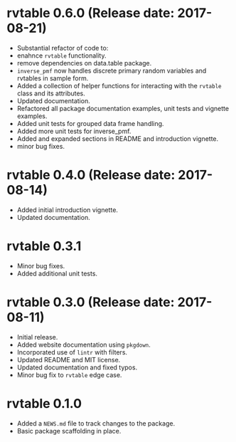 # rvtable 0.6.0 (Release date: 2017-08-21)

* Substantial refactor of code to:
*   enahnce `rvtable` functionality.
*   remove dependencies on data.table package.
* `inverse_pmf` now handles discrete primary random variables and rvtables in sample form.
* Added a collection of helper functions for interacting with the `rvtable` class and its attributes.
* Updated documentation.
* Refactored all package documentation examples, unit tests and vignette examples.
* Added unit tests for grouped data frame handling.
* Added more unit tests for inverse_pmf.
* Added and expanded sections in README and introduction vignette.
* minor bug fixes.

# rvtable 0.4.0 (Release date: 2017-08-14)

* Added initial introduction vignette.
* Updated documentation.

# rvtable 0.3.1

* Minor bug fixes.
* Added additional unit tests.

# rvtable 0.3.0 (Release date: 2017-08-11)

* Initial release.
* Added website documentation using `pkgdown`.
* Incorporated use of `lintr` with filters.
* Updated README and MIT license.
* Updated documentation and fixed typos.
* Minor bug fix to `rvtable` edge case.

# rvtable 0.1.0

* Added a `NEWS.md` file to track changes to the package.
* Basic package scaffolding in place.
